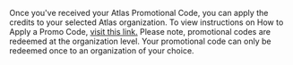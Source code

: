 Once you've received your Atlas Promotional Code, you can apply the credits to your selected Atlas organization. To view instructions on How to Apply a Promo Code, [visit this link.](https://www.mongodb.com/docs/atlas/billing/subscriptions/#std-label-activate-subscription) Please note, promotional codes are redeemed at the organization level. Your promotional code can only be redeemed once to an organization of your choice.
